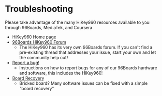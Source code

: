 # Troubleshooting

Please take advantage of the many HiKey960 resources available to you through 96Boards, MediaTek, and Coursera

- [HiKey960 Home page](http://www.96boards.org/product/hikey960)
- [96Boards HiKey960 Forum](https://discuss.96boards.org/c/products/hikey960)
   - The HiKey960 has its very own 96Boards forum. If you can't find a pre-existing thread that addresses your issue, start your own and let the community help out!
- [Report a bug!](../../../Extras/Report_a_bug.md)
   - Instructions on how to report bugs for any of our 96Boards hardware and software, this includes the HiKey960!
- [Board Recovery](../Installation/BoardRecovery.md)
   - Bricked board? Many software issues can be fixed with a simple "board recovery"
